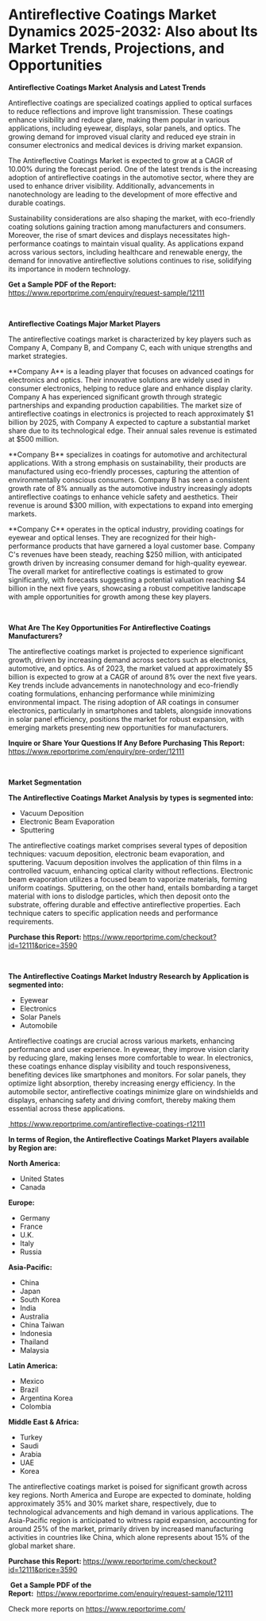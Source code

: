 <p><h1>Antireflective Coatings Market Dynamics 2025-2032: Also about Its Market Trends, Projections, and Opportunities</h1></p><p><strong>Antireflective Coatings Market Analysis and Latest Trends</strong></p>
<p><p>Antireflective coatings are specialized coatings applied to optical surfaces to reduce reflections and improve light transmission. These coatings enhance visibility and reduce glare, making them popular in various applications, including eyewear, displays, solar panels, and optics. The growing demand for improved visual clarity and reduced eye strain in consumer electronics and medical devices is driving market expansion.</p><p>The Antireflective Coatings Market is expected to grow at a CAGR of 10.00% during the forecast period. One of the latest trends is the increasing adoption of antireflective coatings in the automotive sector, where they are used to enhance driver visibility. Additionally, advancements in nanotechnology are leading to the development of more effective and durable coatings.</p><p>Sustainability considerations are also shaping the market, with eco-friendly coating solutions gaining traction among manufacturers and consumers. Moreover, the rise of smart devices and displays necessitates high-performance coatings to maintain visual quality. As applications expand across various sectors, including healthcare and renewable energy, the demand for innovative antireflective solutions continues to rise, solidifying its importance in modern technology.</p></p>
<p><strong>Get a Sample PDF of the Report:&nbsp;</strong> <a href="https://www.reportprime.com/enquiry/request-sample/12111?utm_campaign=2289&utm_medium=2&utm_source=Github&utm_content=ia&utm_term=17032025&utm_id=antireflective-coatings">https://www.reportprime.com/enquiry/request-sample/12111</a></p>
<p>&nbsp;</p>
<p><strong>Antireflective Coatings Major Market Players</strong></p>
<p><p>The antireflective coatings market is characterized by key players such as Company A, Company B, and Company C, each with unique strengths and market strategies. </p><p>**Company A** is a leading player that focuses on advanced coatings for electronics and optics. Their innovative solutions are widely used in consumer electronics, helping to reduce glare and enhance display clarity. Company A has experienced significant growth through strategic partnerships and expanding production capabilities. The market size of antireflective coatings in electronics is projected to reach approximately $1 billion by 2025, with Company A expected to capture a substantial market share due to its technological edge. Their annual sales revenue is estimated at $500 million.</p><p>**Company B** specializes in coatings for automotive and architectural applications. With a strong emphasis on sustainability, their products are manufactured using eco-friendly processes, capturing the attention of environmentally conscious consumers. Company B has seen a consistent growth rate of 8% annually as the automotive industry increasingly adopts antireflective coatings to enhance vehicle safety and aesthetics. Their revenue is around $300 million, with expectations to expand into emerging markets.</p><p>**Company C** operates in the optical industry, providing coatings for eyewear and optical lenses. They are recognized for their high-performance products that have garnered a loyal customer base. Company C's revenues have been steady, reaching $250 million, with anticipated growth driven by increasing consumer demand for high-quality eyewear. The overall market for antireflective coatings is estimated to grow significantly, with forecasts suggesting a potential valuation reaching $4 billion in the next five years, showcasing a robust competitive landscape with ample opportunities for growth among these key players.</p></p>
<p>&nbsp;</p>
<p><strong>What Are The Key Opportunities For Antireflective Coatings Manufacturers?</strong></p>
<p><p>The antireflective coatings market is projected to experience significant growth, driven by increasing demand across sectors such as electronics, automotive, and optics. As of 2023, the market valued at approximately $5 billion is expected to grow at a CAGR of around 8% over the next five years. Key trends include advancements in nanotechnology and eco-friendly coating formulations, enhancing performance while minimizing environmental impact. The rising adoption of AR coatings in consumer electronics, particularly in smartphones and tablets, alongside innovations in solar panel efficiency, positions the market for robust expansion, with emerging markets presenting new opportunities for manufacturers.</p></p>
<p><strong>Inquire or Share Your Questions If Any Before Purchasing This Report:</strong> <a href="https://www.reportprime.com/enquiry/pre-order/12111?utm_campaign=2289&utm_medium=2&utm_source=Github&utm_content=ia&utm_term=17032025&utm_id=antireflective-coatings">https://www.reportprime.com/enquiry/pre-order/12111</a></p>
<p>&nbsp;</p>
<p><strong>Market Segmentation</strong></p>
<p><strong>The Antireflective Coatings Market Analysis by types is segmented into:</strong></p>
<p><ul><li>Vacuum Deposition</li><li>Electronic Beam Evaporation</li><li>Sputtering</li></ul></p>
<p><p>The antireflective coatings market comprises several types of deposition techniques: vacuum deposition, electronic beam evaporation, and sputtering. Vacuum deposition involves the application of thin films in a controlled vacuum, enhancing optical clarity without reflections. Electronic beam evaporation utilizes a focused beam to vaporize materials, forming uniform coatings. Sputtering, on the other hand, entails bombarding a target material with ions to dislodge particles, which then deposit onto the substrate, offering durable and effective antireflective properties. Each technique caters to specific application needs and performance requirements.</p></p>
<p><strong>Purchase this Report:&nbsp;</strong><a href="https://www.reportprime.com/checkout?id=12111&price=3590&utm_campaign=2289&utm_medium=2&utm_source=Github&utm_content=ia&utm_term=17032025&utm_id=antireflective-coatings">https://www.reportprime.com/checkout?id=12111&price=3590</a></p>
<p>&nbsp;</p>
<p><strong>The Antireflective Coatings Market Industry Research by Application is segmented into:</strong></p>
<p><ul><li>Eyewear</li><li>Electronics</li><li>Solar Panels</li><li>Automobile</li></ul></p>
<p><p>Antireflective coatings are crucial across various markets, enhancing performance and user experience. In eyewear, they improve vision clarity by reducing glare, making lenses more comfortable to wear. In electronics, these coatings enhance display visibility and touch responsiveness, benefiting devices like smartphones and monitors. For solar panels, they optimize light absorption, thereby increasing energy efficiency. In the automobile sector, antireflective coatings minimize glare on windshields and displays, enhancing safety and driving comfort, thereby making them essential across these applications.</p></p>
<p><a href="https://www.reportprime.com/antireflective-coatings-r12111?utm_campaign=2289&utm_medium=2&utm_source=Github&utm_content=ia&utm_term=17032025&utm_id=antireflective-coatings">&nbsp;https://www.reportprime.com/antireflective-coatings-r12111</a></p>
<p><strong>In terms of Region, the Antireflective Coatings Market Players available by Region are:</strong></p>
<p>
    <p> <strong> North America: </strong>
        <ul>
            <li>United States</li>
            <li>Canada</li>
        </ul>
        </p> 
    <p> <strong> Europe: </strong>
        <ul>
            <li>Germany</li>
            <li>France</li>
            <li>U.K.</li>
            <li>Italy</li>
            <li>Russia</li>
        </ul>
        </p> 
    <p> <strong> Asia-Pacific: </strong>
        <ul>
            <li>China</li>
            <li>Japan</li>
            <li>South Korea</li>
            <li>India</li>
            <li>Australia</li>
            <li>China Taiwan</li>
            <li>Indonesia</li>
            <li>Thailand</li>
            <li>Malaysia</li>
        </ul>
        </p> 
    <p> <strong> Latin America: </strong>
        <ul>
            <li>Mexico</li>
            <li>Brazil</li>
            <li>Argentina Korea</li>
            <li>Colombia</li>
        </ul>
        </p> 
    <p> <strong> Middle East & Africa: </strong>
        <ul>
            <li>Turkey</li>
            <li>Saudi</li>
            <li>Arabia</li>
            <li>UAE</li>
            <li>Korea</li>
        </ul>
    </p>
    </p>
<p><p>The antireflective coatings market is poised for significant growth across key regions. North America and Europe are expected to dominate, holding approximately 35% and 30% market share, respectively, due to technological advancements and high demand in various applications. The Asia-Pacific region is anticipated to witness rapid expansion, accounting for around 25% of the market, primarily driven by increased manufacturing activities in countries like China, which alone represents about 15% of the global market share.</p></p>
<p><strong>Purchase this Report: </strong><a href="https://www.reportprime.com/checkout?id=12111&price=3590&utm_campaign=2289&utm_medium=2&utm_source=Github&utm_content=ia&utm_term=17032025&utm_id=antireflective-coatings">https://www.reportprime.com/checkout?id=12111&price=3590</a></p>
<p>&nbsp;<strong>Get a Sample PDF of the Report:&nbsp;&nbsp;</strong><a href="https://www.reportprime.com/enquiry/request-sample/12111?utm_campaign=2289&utm_medium=2&utm_source=Github&utm_content=ia&utm_term=17032025&utm_id=antireflective-coatings">https://www.reportprime.com/enquiry/request-sample/12111</a></p>
<p><strong></strong></p>
<p>Check more reports on <a href="https://www.reportprime.com/?utm_campaign=2289&utm_medium=2&utm_source=Github&utm_content=ia&utm_term=17032025&utm_id=antireflective-coatings">https://www.reportprime.com/</a></p>